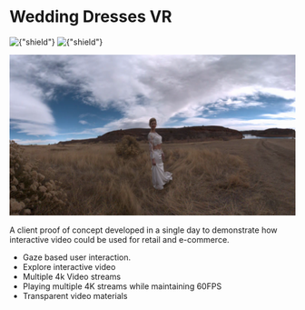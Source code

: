 # Wedding Dresses VR
![{"shield"}](https://img.shields.io/badge/Engine-Unity-red.svg)
![{"shield"}](https://img.shields.io/badge/Platform-Google%20Daydream-blue.svg)

![Photo of a model showing off her wedding dress.{chapter: "square-framed"}](/img/project/weddingdresses.png)

A client proof of concept developed in a single day to demonstrate how interactive video could be used for retail and e-commerce.

- Gaze based user interaction.
- Explore interactive video
- Multiple 4k Video streams
- Playing multiple 4K streams while maintaining 60FPS
- Transparent video materials

